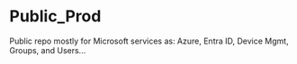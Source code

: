 # Public_Prod
 Public repo mostly for Microsoft services as: Azure, Entra ID, Device Mgmt, Groups, and Users...
